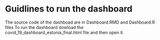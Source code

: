 # Guidlines to run the dashboard
The source code of the dashboad are in Dashboard.RMD and Dashboard.R files
To run the dashboard dowload the covid_19_dashboard_estonia_final.html file and then open it.
